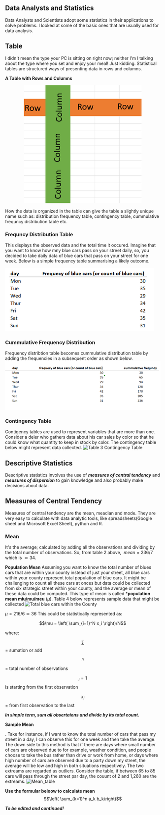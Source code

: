 ## Data Analysts and Statistics
Data Analysts and Scientists adopt some  statistics in their applications to solve problems. I looked at some of the basic ones that are usually used for data analysis. 

## Table
I didn't mean the type your PC is sitting on right now; neither I'm I talking about the type where you set and enjoy your meal! Just kidding. Statistical tables are structured ways of presenting data in rows and columns.

**A Table with Rows and Columns**

<span
style="display:block; text-align:center">
![A Sample Table in Rows and Columns](https://github.com/dataglyder/Basic_Statistics_For_Data_Analysis.io/blob/main/Screenshot%202025-02-09%20101732.png)</span>


How the data is organized in the table can give the table a slightly unique name such as: distribution frequency table, contingency table, cummulative frequncy distribution table etc. 
### Frequncy Distribution Table
This displays the observed data and the total time it occured. Imagine that you want to know how mny blue cars pass on your street daily, so, you decided to take daily data of blue cars that pass on your street for one week. Below is a simple frequency table summarising a likely outcome.

![Table 1 Frequency Distribution Table](https://github.com/dataglyder/Basic_Statistics_For_Data_Analysis.io/blob/main/freq_table.png)

### Cummulative Frequency Distribution
Frequency distribtion table becomes cummulative distribution table by adding the frequencies in a subsequent order as shown below.
![Table 2 Cummulative Frequency Table](https://github.com/dataglyder/Basic_Statistics_For_Data_Analysis.io/blob/main/cum_freq.png)
### Contingency Table
Contigency tables are used to represent variables that are more than one. Consider a deler who gathers data about his car sales by color so that he could know what quantity to keep in stock by color. The contingency table below might represent data collected. 
![Table 3 Contingency Table]()
## Descriptive Statistics
Descriptive statistics involves the use of ***measures of central tendency*** and ***measures of dispersion*** to gain knowledge and also probably make decisions about data.
## Measures of Central Tendency
Measures of central tendency are the mean, meadian and mode. They are very easy to calculate with data analytic tools, like spreadsheets(Google sheet and Microsoft Excel Sheet), python and R. 
### Mean
It's the average; calculated by adding all the observations and dividing by the total number of observations. So, from table 2 above, $`\ mean = 236/7`$ which is  $`\simeq 34`$.

**Population Mean**
Assuming you want to know the total number of blues cars that are within your county instead of just your street, all blue cars within your county represent total population of blue cars. It might be challenging to count all these cars at onces but data could be collected from six strategic street within your county, and the average or mean of these data could be computed. This type of mean is called ***population mean miu/mu/meu** ($`\mu`$). Table 4 below represents sample data that might be collected
![Total blue cars within the County]()

$`\mu = 216/6 \simeq 36`$ This could be statistically represented as:

$$\mu = \left( \sum_{i=1}^N x_i \right)/N$$

where:


$$\sum$$ = sumation or add

$$^n$$ = total number of observations

$${_i=1}$$ is starting from the first observation

$$x_i$$ = from first observation to the last

***In simple term, sum all obsertaions and divide by its total count.***

**Sample Mean**



. Take for instance, if I want to know the total number of cars that pass my street in a day, I can observe this for one week and then take the average. The down side to this method is that if there are days where small number of cars are observed due to for example, weather condition, and people choose to take the bus rather than drive or work from home, or days where high number of cars are observed due to a party down my street, the average will be low and high in both situations respectively. The two extreams are regarded as outliers. Consider the table, if between 65 to 85 cars will pass through the street par day, the couunt of 2 and 1,260 are the extreams.
![Mean_table]()

**Use the formular beloow to calculate mean**
$$\left( \sum_{k=1}^n a_k b_k\right)$$

***To be edited and continued!***



